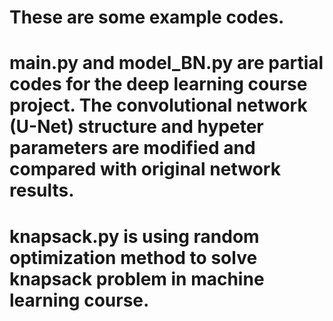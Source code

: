 # These are some example codes.
# main.py and model_BN.py are partial codes for the deep learning course project. The convolutional network (U-Net) structure and hypeter parameters are modified and compared with original network results. 
# knapsack.py is using random optimization method to solve knapsack problem in machine learning course.
